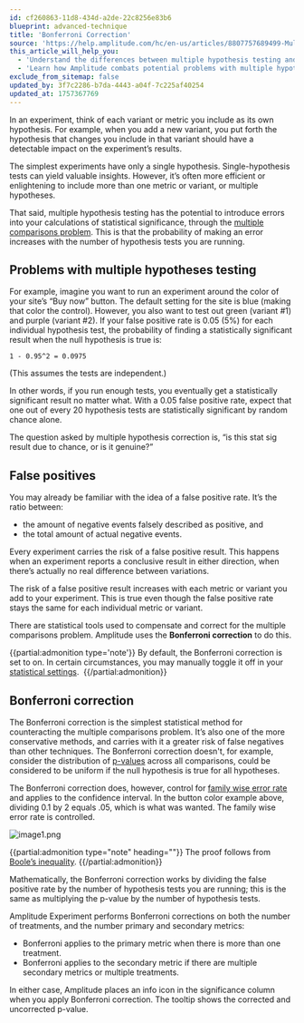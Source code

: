 ```yaml
---
id: cf260863-11d8-434d-a2de-22c8256e83b6
blueprint: advanced-technique
title: 'Bonferroni Correction'
source: 'https://help.amplitude.com/hc/en-us/articles/8807757689499-Multiple-hypothesis-testing-in-Amplitude-Experiment'
this_article_will_help_you:
  - 'Understand the differences between multiple hypothesis testing and single-hypothesis testing'
  - 'Learn how Amplitude combats potential problems with multiple hypothesis testing'
exclude_from_sitemap: false
updated_by: 3f7c2286-b7da-4443-a04f-7c225af40254
updated_at: 1757367769
---
```

In an experiment, think of each variant or metric you include as its own hypothesis. For example, when you add a new variant, you put forth the hypothesis that changes you include in that variant should have a detectable impact on the experiment’s results. 

The simplest experiments have only a single hypothesis. Single-hypothesis tests can yield valuable insights. However, it’s often more efficient or enlightening to include more than one metric or variant, or multiple hypotheses. 

That said, multiple hypothesis testing has the potential to introduce errors into your calculations of statistical significance, through the [multiple comparisons problem](https://en.wikipedia.org/wiki/Multiple_comparisons_problem). This is that the probability of making an error increases with the number of hypothesis tests you are running.

## Problems with multiple hypotheses testing

For example, imagine you want to run an experiment around the color of your site’s “Buy now” button. The default setting for the site is blue (making that color the control). However, you also want to test out green (variant #1) and purple (variant #2). If your false positive rate is 0.05 (5%) for each individual hypothesis test, the probability of finding a statistically significant result when the null hypothesis is true is:

`1 - 0.95^2 = 0.0975`

(This assumes the tests are independent.)

In other words, if you run enough tests, you eventually get a statistically significant result no matter what. With a 0.05 false positive rate, expect that one out of every 20 hypothesis tests are statistically significant by random chance alone.

The question asked by multiple hypothesis correction is, “is this stat sig result due to chance, or is it genuine?”

## False positives

You may already be familiar with the idea of a false positive rate. It’s the ratio between:  

* the amount of negative events falsely described as positive, and
* the total amount of actual negative events.

Every experiment carries the risk of a false positive result. This happens when an experiment reports a conclusive result in either direction, when there’s actually no real difference between variations.

The risk of a false positive result increases with each metric or variant you add to your experiment. This is true even though the false positive rate stays the same for each individual metric or variant.

There are statistical tools used to compensate and correct for the multiple comparisons problem. Amplitude uses the **Bonferroni correction** to do this.

{{partial:admonition type='note'}}
 By default, the Bonferroni correction is set to on. In certain circumstances, you may manually toggle it off in your [statistical settings](/docs/feature-experiment/workflow/finalize-statistical-preferences). 
{{/partial:admonition}}

## Bonferroni correction

The Bonferroni correction is the simplest statistical method for counteracting the multiple comparisons problem. It’s also one of the more conservative methods, and carries with it a greater risk of false negatives than other techniques. The Bonferroni correction doesn't, for example, consider the distribution of [p-values](https://en.wikipedia.org/wiki/P-value) across all comparisons, could be considered to be uniform if the null hypothesis is true for all hypotheses.

The Bonferroni correction does, however, control for [family wise error rate](https://en.wikipedia.org/wiki/Family-wise_error_rate) and applies to the confidence interval. In the button color example above, dividing 0.1 by 2 equals .05, which is what was wanted. The family wise error rate is controlled. 

![image1.png](/docs/output/img/advanced-techniques/image1-png.png)

{{partial:admonition type="note" heading=""}}
The proof follows from [Boole’s inequality](https://en.wikipedia.org/wiki/Boole%27s_inequality).
{{/partial:admonition}}

Mathematically, the Bonferroni correction works by dividing the false positive rate by the number of hypothesis tests you are running; this is the same as multiplying the p-value by the number of hypothesis tests.

Amplitude Experiment performs Bonferroni corrections on both the number of treatments, and the number primary and secondary metrics: 

* Bonferroni applies to the primary metric when there is more than one treatment.
* Bonferroni applies to the secondary metric if there are multiple secondary metrics or multiple treatments.

In either case, Amplitude places an info icon in the significance column when you apply Bonferroni correction. The tooltip shows the corrected and uncorrected p-value.